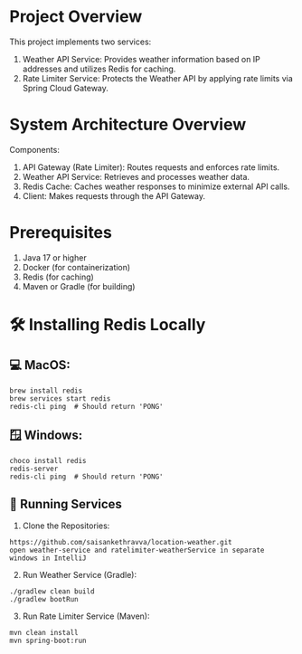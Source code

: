 
# Project Overview

This project implements two services:
1. Weather API Service: Provides weather information based on IP addresses and utilizes Redis for caching.
2. Rate Limiter Service: Protects the Weather API by applying rate limits via Spring Cloud Gateway.

# System Architecture Overview

Components:
1. API Gateway (Rate Limiter): Routes requests and enforces rate limits.
2. Weather API Service: Retrieves and processes weather data.
3. Redis Cache: Caches weather responses to minimize external API calls.
4. Client: Makes requests through the API Gateway.

# Prerequisites
1. Java 17 or higher
2. Docker (for containerization)
3. Redis (for caching)
4. Maven or Gradle (for building)

# 🛠 Installing Redis Locally

## 💻 MacOS:

```
brew install redis
brew services start redis
redis-cli ping  # Should return 'PONG'
```

## 🪟 Windows:

```
choco install redis
redis-server
redis-cli ping  # Should return 'PONG'
```

## 🚀 Running Services

1. Clone the Repositories:

```
https://github.com/saisankethravva/location-weather.git
open weather-service and ratelimiter-weatherService in separate windows in IntelliJ

```
2. Run Weather Service (Gradle):

```
./gradlew clean build
./gradlew bootRun
```
3. Run Rate Limiter Service (Maven):
```
mvn clean install
mvn spring-boot:run
```


